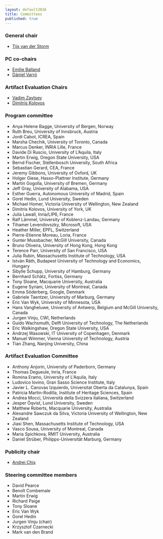```yaml
---
layout: default2016
title: Committees
published: true
---
```




### General chair

* [Tijs van der Storm](http://homepages.cwi.nl/~storm)

### PC co-chairs

* [Emilie Balland](https://sites.google.com/site/emilieballand/)
* [D&aacute;niel Varr&oacute;](http://home.mit.bme.hu/~varro/)

### Artifact Evaluation Chairs

* [Vadim Zaytsev](http://www.grammarware.net)
* [Dimitris Kolovos](https://www-users.cs.york.ac.uk/dkolovos/)

### Program committee

* Anya Helene Bagge, University of Bergen, Norway
* Ruth Breu, University of Innsbruck, Austria
* Jordi Cabot, ICREA, Spain
* Marsha Chechik, University of Toronto, Canada
* Marcus Denker, INRIA Lille, France
* Davide Di Ruscio, University of L’Aquila, Italy
* Martin Erwig, Oregon State University, USA
* Bernd Fischer, Stellenbosch University, South Africa
* Sebastian Gerard, CEA, France
* Jeremy Gibbons, University of Oxford, UK
* Holger Giese, Hasso-Plattner Institute, Germany
* Martin Gogolla, University of Bremen, Germany
* Jeff Gray, University of Alabama, USA
* Esther Guerra, Autonomous University of Madrid, Spain
* Gorel Hedin, Lund University, Sweden
* Michael Homer, Victoria University of Wellington, New Zealand
* Dimitris Kolovos, University of York, UK
* Julia Lawall, Inria/LIP6, France
* Ralf Lämmel, University of Koblenz-Landau, Germany
* Tihamer Levendovszky, Microsoft, USA
* Heather Miller, EPFL, Switzerland 
* Pierre-Etienne Moreau, Loria, France
* Gunter Mussbacher, McGill University, Canada
* Bruno Oliveira, University of Hong Kong, Hong Kong
* Terence Parr, University of San Francisco, USA
* Julia Rubin, Massachusetts Institute of Technology, USA
* István Ráth, Budapest University of Technology and Economics, Hungary
* Sibylle Schupp, University of Hamburg, Germany
* Bernhard Schätz, Fortiss, Germany
* Tony Sloane, Macquarie University, Australia
* Eugene Syriani, University of Montreal, Canada
* Emma Söderberg, Google, Denmark
* Gabriele Taentzer, University of Marburg, Germany
* Eric Van Wyk, University of Minnesota, USA
* Hans Vangheluwe, University of Antwerp, Belgium and McGill University, Canada
* Jurgen Vinju, CWI, Netherlands
* Guido Wachsmuth, Delft University of Technology, The Netherlands
* Eric Walkingshaw, Oregon State University, USA
* Andrzej Wasowski, IT University of Copenhagen, Denmark
* Manuel Wimmer, Vienna University of Technology, Austria
* Tian Zhang, Nanjing University, China

### Artifact Evaluation Committee

* Anthony Anjorin, University of Paderborn, Germany
* Thomas Degueule, Inria, France
* Romina Eramo, University of L'Aquila, Italy
* Ludovico Iovino, Gran Sasso Science Institute, Italy
* Javier L. Canovas Izquierdo, Universitat Oberta da Catalunya, Spain
* Patricia Martin-Rodilla, Institute of Heritage Sciences, Spain
* Andrea Mocci, Università della Svizzera italiana, Switzerland
* Jesper Öqvist, Lund University, Sweden
* Matthew Roberts, Macquarie University, Australia
* Alexandre Sawczuk da Silva, Victoria University of Wellington, New Zealand
* Jiasi Shen, Massachusetts Institute of Technology, USA
* Vasco Sousa, University of Montreal, Canada
* Maria Spichkova, RMIT University, Australia
* Daniel Strüber, Philipps-Universität Marburg, Germany

### Publicity chair

* [Andrei Chiș](http://www.andreichis.com)

### Steering committee members

* David Pearce
* Benoît Combemale
* Martin Erwig 
* Richard Paige
* Tony Sloane 
* Eric Van Wyk
* Gorel Hedin
* Jurgen Vinju (chair)
* Krzysztof Czarnecki 
* Mark van den Brand
